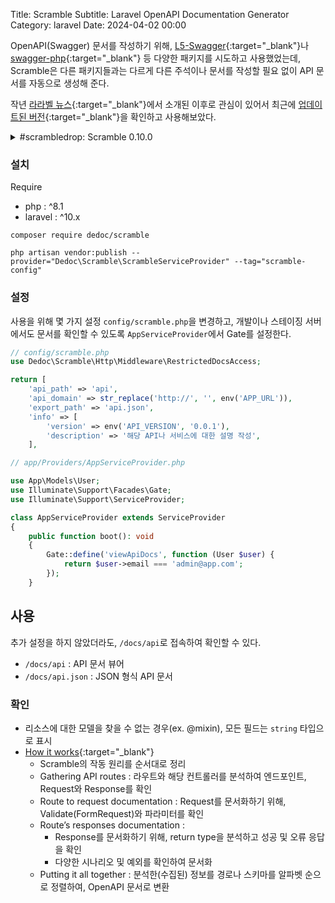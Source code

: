 Title: Scramble
Subtitle: Laravel OpenAPI Documentation Generator
Category: laravel
Date: 2024-04-02 00:00

OpenAPI(Swagger) 문서를 작성하기 위해, [L5-Swagger](https://github.com/DarkaOnLine/L5-Swagger){:target="_blank"}나
[swagger-php](https://github.com/zircote/swagger-php){:target="_blank"} 등 다양한 패키지를 시도하고 사용했었는데,
Scramble은 다른 패키지들과는 다르게 다른 주석이나 문서를 작성할 필요 없이 API 문서를 자동으로 생성해 준다.

작년 [라라벨 뉴스](https://laravel-news.com/scramble-laravel-api-docs){:target="_blank"}에서 소개된 이후로 관심이 있어서
최근에 [업데이트된 버전](https://scramble.dedoc.co/blog/scrambledrop-scramble-0100){:target="_blank"}을 확인하고 사용해보았다.

<details>
<summary>#scrambledrop: Scramble 0.10.0</summary>
<ul>
    <li>문서 URL 사용자 정의 : 문서 도메인 및 경로 커스터마이즈 가능</li>
    <li>다중 API 버전 문서 지원 : 여러 버전의 문서를 등록하고 각각 다른 경로로 제공</li>  
    <li>요청 매개변수 예시 및 기본값 설정 : 요청 매개변수에 예시 및 기본값 제공</li>
    <li>Sanctum 통합 개선 : Sanctum 쿠키 기반 API와 통합</li>
    <li>Tuple 및 Enum 지원 : 문서화에서 튜플과 enum 지원</li>
    <li>기타 개선 사항 : 204 응답 문서화, 유효성 검사 규칙 개선 등</li>
</ul>
</details>

### 설치

Require

- php : ^8.1
- laravel : ^10.x

```shell
composer require dedoc/scramble

php artisan vendor:publish --provider="Dedoc\Scramble\ScrambleServiceProvider" --tag="scramble-config"
```

### 설정

사용을 위해 몇 가지 설정 `config/scramble.php`을 변경하고,
개발이나 스테이징 서버에서도 문서를 확인할 수 있도록 `AppServiceProvider`에서 Gate를 설정한다.

```php
// config/scramble.php
use Dedoc\Scramble\Http\Middleware\RestrictedDocsAccess;

return [
    'api_path' => 'api',
    'api_domain' => str_replace('http://', '', env('APP_URL')),
    'export_path' => 'api.json',
    'info' => [
        'version' => env('API_VERSION', '0.0.1'),
        'description' => '해당 API나 서비스에 대한 설명 작성',
    ],
```

```php
// app/Providers/AppServiceProvider.php

use App\Models\User;
use Illuminate\Support\Facades\Gate;
use Illuminate\Support\ServiceProvider;

class AppServiceProvider extends ServiceProvider
{
    public function boot(): void
    {
        Gate::define('viewApiDocs', function (User $user) {
            return $user->email === 'admin@app.com';
        });
    }
```

## 사용

추가 설정을 하지 않았더라도, `/docs/api`로 접속하여 확인할 수 있다.

- `/docs/api` : API 문서 뷰어
- `/docs/api.json` : JSON 형식 API 문서

### 확인

- 리소스에 대한 모델을 찾을 수 없는 경우(ex. @mixin), 모든 필드는 `string` 타입으로 표시
- [How it works](https://scramble.dedoc.co/developers/how-it-works){:target="_blank"}
    - Scramble의 작동 원리를 순서대로 정리
    - Gathering API routes : 라우트와 해당 컨트롤러를 분석하여 엔드포인트, Request와 Response를 확인
    - Route to request documentation : Request를 문서화하기 위해, Validate(FormRequest)와 파라미터를 확인
    - Route’s responses documentation :
        - Response를 문서화하기 위해, return type을 분석하고 성공 및 오류 응답을 확인
        - 다양한 시나리오 및 예외를 확인하여 문서화
    - Putting it all together : 분석한(수집된) 정보를 경로나 스키마를 알파벳 순으로 정렬하여, OpenAPI 문서로 변환 
